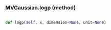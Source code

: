 ### [MVGaussian](MVGaussian.md).logp (method)


```py

def logp(self, x, dimension=None, unit=None)

```



        

